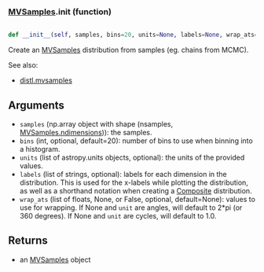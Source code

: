 ### [MVSamples](MVSamples.md).__init__ (function)


```py

def __init__(self, samples, bins=20, units=None, labels=None, wrap_ats=None)

```



Create an [MVSamples](MVSamples.md) distribution from samples (eg. chains from MCMC).

See also:

* [distl.mvsamples](distl.mvsamples.md)

Arguments
--------------
* `samples` (np.array object with shape (nsamples, [MVSamples.ndimensions](MVSamples.ndimensions.md))):
    the samples.
* `bins` (int, optional, default=20): number of bins to use when binning
    into a histogram.
* `units` (list of astropy.units objects, optional): the units of the provided values.
* `labels` (list of strings, optional): labels for each dimension in the
    distribution.  This is used
    for the x-labels while plotting the distribution, as well as a shorthand
    notation when creating a [Composite](Composite.md) distribution.
* `wrap_ats` (list of floats, None, or False, optional, default=None): values to
    use for wrapping.  If None and `unit` are angles, will default to
    2*pi (or 360 degrees).  If None and `unit` are cycles, will default
    to 1.0.

Returns
--------
* an [MVSamples](MVSamples.md) object

